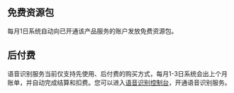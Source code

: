 
## 免费资源包
每月1日系统自动向已开通该产品服务的账户发放免费资源包。

## 后付费
语音识别服务当前仅支持先使用、后付费的购买方式，每月1-3日系统会出上个月账单，并自动完成结算和扣费。您可以进入[语音识别控制台](https://cloud.tencent.com/login?s_url=http%3A%2F%2Fconsole.cloud.tencent.com%2Faai)，开通语音识别服务。
